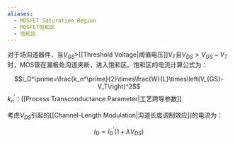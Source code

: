 ```yaml
---
aliases:
  - MOSFET Saturation Region
  - MOSFET饱和区
  - 饱和区
---
```

对于场沟道器件，当$V_{GS}>$[[Threshold Voltage|阈值电压]]$V_T$且$V_{DS}>V_{GS}-V_T$时，MOS管在漏极处沟道夹断，进入饱和区。饱和区的电流计算公式为：

$$I_D^\prime=\frac{k_n^\prime}{2}\times\frac{W}{L}\times\left(V_{GS}-V_T\right)^2$$
$k_n^\prime$：[[Process Transconductance Parameter|工艺跨导参数]]

考虑$V_{DS}$引起的[[Channel-Length Modulation|沟道长度调制效应]]的电流为：

$$I_D=I_D^\prime\left(1+\lambda V_{DS}\right)$$

